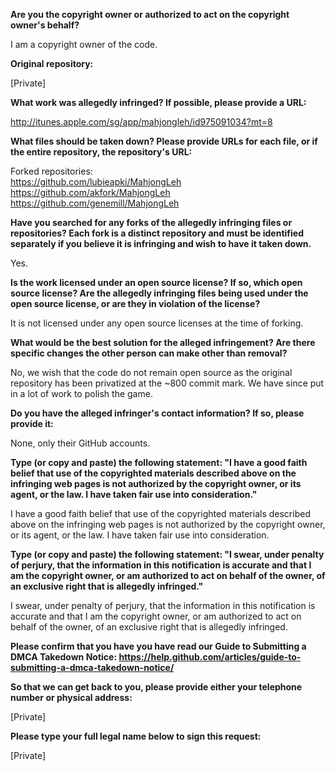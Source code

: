 __Are you the copyright owner or authorized to act on the copyright owner's behalf?__

I am a copyright owner of the code.

__Original repository:__

[Private]

__What work was allegedly infringed? If possible, please provide a URL:__

http://itunes.apple.com/sg/app/mahjongleh/id975091034?mt=8

__What files should be taken down? Please provide URLs for each file, or if the entire repository, the repository's URL:__

Forked repositories:  
https://github.com/lubieapki/MahjongLeh  
https://github.com/akfork/MahjongLeh  
https://github.com/genemill/MahjongLeh  

__Have you searched for any forks of the allegedly infringing files or repositories? Each fork is a distinct repository and must be identified separately if you believe it is infringing and wish to have it taken down.__

Yes.

__Is the work licensed under an open source license? If so, which open source license? Are the allegedly infringing files being used under the open source license, or are they in violation of the license?__

It is not licensed under any open source licenses at the time of forking.

__What would be the best solution for the alleged infringement? Are there specific changes the other person can make other than removal?__

No, we wish that the code do not remain open source as the original repository has been privatized at the ~800 commit mark. We have since put in a lot of work to polish the game.

__Do you have the alleged infringer's contact information? If so, please provide it:__

None, only their GitHub accounts.

__Type (or copy and paste) the following statement: "I have a good faith belief that use of the copyrighted materials described above on the infringing web pages is not authorized by the copyright owner, or its agent, or the law. I have taken fair use into consideration."__

I have a good faith belief that use of the copyrighted materials described above on the infringing web pages is not authorized by the copyright owner, or its agent, or the law. I have taken fair use into consideration.

__Type (or copy and paste) the following statement: "I swear, under penalty of perjury, that the information in this notification is accurate and that I am the copyright owner, or am authorized to act on behalf of the owner, of an exclusive right that is allegedly infringed."__

I swear, under penalty of perjury, that the information in this notification is accurate and that I am the copyright owner, or am authorized to act on behalf of the owner, of an exclusive right that is allegedly infringed.

__Please confirm that you have you have read our Guide to Submitting a DMCA Takedown Notice: https://help.github.com/articles/guide-to-submitting-a-dmca-takedown-notice/__

__So that we can get back to you, please provide either your telephone number or physical address:__

[Private]

__Please type your full legal name below to sign this request:__

[Private]
